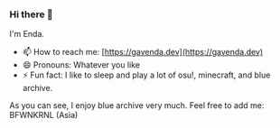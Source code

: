 ### Hi there 👋

I'm Enda.

- 📫 How to reach me: [https://gavenda.dev](https://gavenda.dev)
- 😄 Pronouns: Whatever you like
- ⚡ Fun fact: I like to sleep and play a lot of osu!, minecraft, and blue archive.

As you can see, I enjoy blue archive very much. Feel free to add me: BFWNKRNL (Asia)
<!--
<a href="https://github.com/anuraghazra/github-readme-stats">
  <img align="left" src="https://github-readme-stats.vercel.app/api?username=gavenda&count_private=true&show_icons=true" />
</a>
<a href="https://github.com/anuraghazra/github-readme-stats">
  <img align="left" src="https://github-readme-stats.vercel.app/api/top-langs/?username=gavenda" />
</a>
-->

